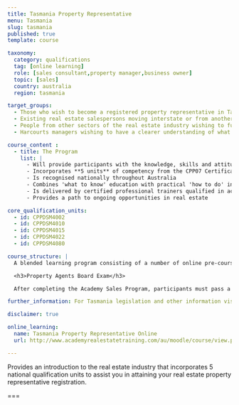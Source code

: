 ```yaml
---
title: Tasmania Property Representative
menu: Tasmania
slug: tasmania
published: true
template: course

taxonomy:
  category: qualifications
  tag: [online learning]
  role: [sales consultant,property manager,business owner]
  topic: [sales]
  country: australia
  region: tasmania

target_groups:
  - Those who wish to become a registered property representative in Tasmania
  - Existing real estate salespersons moving interstate or from another country wishing to register as a salesperson
  - People from other sectors of the real estate industry wishing to further develop their knowledge or skills in specific areas
  - Harcourts managers wishing to have a clearer understanding of what their new recruits are learning

course_content :
  - title: The Program
    list: |
      - Will provide participants with the knowledge, skills and attitudes to build a successful career in real estate sales
      - Incorporates **5 units** of competency from the CPP07 Certificate IV in Property Services (Real Estate)
      - Is recognised nationally throughout Australia
      - Combines 'what to know' education with practical 'how to do' instruction
      - Is delivered by certified professional trainers qualified in accelerated learning techniques to enhance learning retention and student engagement
      - Provides a path to ongoing opportunities in real estate

core_qualification_units:
  - id: CPPDSM4002
  - id: CPPDSM4010
  - id: CPPDSM4015
  - id: CPPDSM4022
  - id: CPPDSM4080

course_structure: |
  A blended learning program consisting of a number of online pre-course tasks followed by 5 days in class training.

  <h3>Property Agents Board Exam</h3>

  After completing the Academy Sales Program, participants must pass a Tasmanian Property Agents Board examination to gain their property representative registration certificate.

further_information: For Tasmania legislation and other information visit [Consumer Affairs and Fair Trading](http://www.consumer.tas.gov.au/property).

disclaimer: true

online_learning:
  name: Tasmania Property Representative Online
  url: http://www.academyrealestatetraining.com/au/moodle/course/view.php?id=120

---
```


Provides an introduction to the real estate industry that incorporates 5 national qualification units to assist you in attaining your real estate property representative registration.

===
